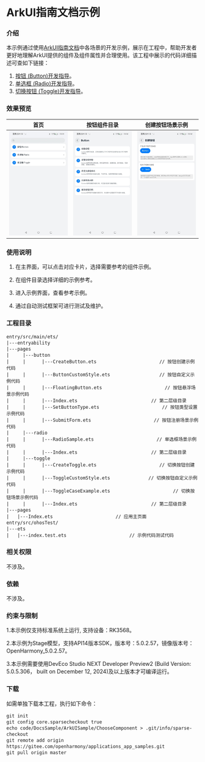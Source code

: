 # ArkUI指南文档示例

### 介绍

本示例通过使用[ArkUI指南文档](https://gitee.com/openharmony/docs/tree/master/zh-cn/application-dev/ui)中各场景的开发示例，展示在工程中，帮助开发者更好地理解ArkUI提供的组件及组件属性并合理使用。该工程中展示的代码详细描述可查如下链接：

1. [按钮 (Button)开发指导](https://gitee.com/openharmony/docs/blob/master/zh-cn/application-dev/ui/arkts-common-components-button.md)。
2. [单选框 (Radio)开发指导](https://gitee.com/openharmony/docs/blob/master/zh-cn/application-dev/ui/arkts-common-components-radio-button.md)。
3. [切换按钮 (Toggle)开发指导](https://gitee.com/openharmony/docs/blob/master/zh-cn/application-dev/ui/arkts-common-components-switch.md)。
### 效果预览

| 首页                                 | 按钮组件目录                             | 创建按钮场景示例                           |
|------------------------------------|------------------------------------|------------------------------------|
| ![](screenshots/device/image1.png) | ![](screenshots/device/image2.png) | ![](screenshots/device/image3.png) |

### 使用说明

1. 在主界面，可以点击对应卡片，选择需要参考的组件示例。

2. 在组件目录选择详细的示例参考。

3. 进入示例界面，查看参考示例。

4. 通过自动测试框架可进行测试及维护。

### 工程目录
```
entry/src/main/ets/
|---entryability
|---pages
|     |---button
|     |      |---CreateButton.ets                       // 按钮创建示例代码
|     |      |---ButtonCustomStyle.ets                  // 按钮自定义示例代码
|     |      |---FloatingButton.ets                       // 按钮悬浮场景示例代码
|     |      |---Index.ets                           // 第二层级目录
|     |      |---SetButtonType.ets                       // 按钮类型设置示例代码
|     |      |---SubmitForm.ets                       // 按钮注册场景示例代码
|     |---radio
|     |      |---RadioSample.ets                       // 单选框场景示例代码
|     |      |---Index.ets                           // 第二层级目录
|     |---toggle
|     |      |---CreateToggle.ets                       // 切换按钮创建示例代码
|     |      |---ToggleCustomStyle.ets              // 切换按钮自定义示例代码
|     |      |---ToggleCaseExample.ets                       // 切换按钮场景示例代码
|     |      |---Index.ets                           // 第二层级目录
|---pages
|   |---Index.ets                       // 应用主页面
entry/src/ohosTest/
|---ets
|   |---index.test.ets                       // 示例代码测试代码
```

### 相关权限

不涉及。

### 依赖

不涉及。

### 约束与限制

1.本示例仅支持标准系统上运行, 支持设备：RK3568。

2.本示例为Stage模型，支持API14版本SDK，版本号：5.0.2.57，镜像版本号：OpenHarmony_5.0.2.57。

3.本示例需要使用DevEco Studio NEXT Developer Preview2 (Build Version: 5.0.5.306， built on December 12, 2024)及以上版本才可编译运行。

### 下载

如需单独下载本工程，执行如下命令：

````
git init
git config core.sparsecheckout true
echo code/DocsSample/ArkUISample/ChooseComponent > .git/info/sparse-checkout
git remote add origin https://gitee.com/openharmony/applications_app_samples.git
git pull origin master
````